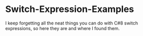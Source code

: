 # Switch-Expression-Examples
I keep forgetting all the neat things you can do with C#8 switch expressions, so here they are and where I found them.
